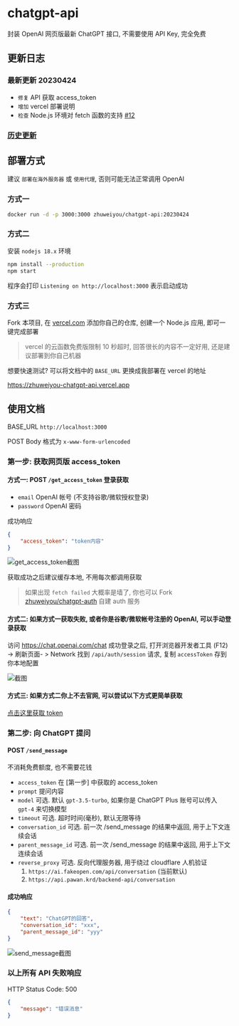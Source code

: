 # chatgpt-api

封装 OpenAI 网页版最新 ChatGPT 接口, 不需要使用 API Key, 完全免费

## 更新日志

### 最新更新 20230424

- `修复` API 获取 access_token
- `增加` vercel 部署说明
- `检查` Node.js 环境对 fetch 函数的支持 [#12](https://github.com/zhuweiyou/chatgpt-api/issues/22)

### [历史更新](https://github.com/zhuweiyou/chatgpt-api/releases)

## 部署方式

建议 `部署在海外服务器` 或 `使用代理`, 否则可能无法正常调用 OpenAI

### 方式一

```bash
docker run -d -p 3000:3000 zhuweiyou/chatgpt-api:20230424
```

### 方式二

安装 `nodejs 18.x` 环境

```bash
npm install --production
npm start
```

程序会打印 `Listening on http://localhost:3000` 表示启动成功

### 方式三

Fork 本项目, 在 [vercel.com](https://vercel.com) 添加你自己的仓库, 创建一个 Node.js 应用, 即可一键完成部署

> vercel 的云函数免费版限制 10 秒超时, 回答很长的内容不一定好用, 还是建议部署到你自己机器

想要快速测试? 可以将文档中的 `BASE_URL` 更换成我部署在 vercel 的地址

<https://zhuweiyou-chatgpt-api.vercel.app>

## 使用文档

BASE_URL `http://localhost:3000`

POST Body 格式为 `x-www-form-urlencoded`

### 第一步: 获取网页版 access_token

#### 方式一: POST `/get_access_token` 登录获取

-   `email` OpenAI 帐号 (不支持谷歌/微软授权登录)
-   `password` OpenAI 密码

成功响应

```json
{
    "access_token": "token内容"
}
```

![get_access_token截图](https://user-images.githubusercontent.com/8413791/230726142-7bc08fad-a46b-497b-be57-1ca4cd57e4f8.png)

获取成功之后建议缓存本地, 不用每次都调用获取

> 如果出现 `fetch failed` 大概率是墙了, 你也可以 Fork [zhuweiyou/chatgpt-auth](https://github.com/zhuweiyou/chatgpt-auth) 自建 auth 服务

#### 方式二: 如果方式一获取失败, 或者你是谷歌/微软帐号注册的 OpenAI, 可以手动登录获取

访问 <https://chat.openai.com/chat> 成功登录之后, 打开浏览器开发者工具 (F12) -> 刷新页面- > Network
找到 `/api/auth/session` 请求, 复制 `accessToken` 存到你本地配置

![截图](https://user-images.githubusercontent.com/8413791/225305658-188ec53c-c3ee-4ec6-9306-9ff9ce2c94af.png)

#### 方式三: 如果方式二你上不去官网, 可以尝试以下方式更简单获取

[点击这里获取 token](https://ai.fakeopen.com/auth)

### 第二步: 向 ChatGPT 提问

#### POST `/send_message`

不消耗免费额度, 也不需要花钱

-   `access_token` 在 [第一步] 中获取的 access_token
-   `prompt` 提问内容
-   `model` 可选. 默认 `gpt-3.5-turbo`, 如果你是 ChatGPT Plus 账号可以传入 `gpt-4` 来切换模型
-   `timeout` 可选. 超时时间(毫秒), 默认无限等待
-   `conversation_id` 可选. 前一次 /send_message 的结果中返回, 用于上下文连续会话
-   `parent_message_id` 可选. 前一次 /send_message 的结果中返回, 用于上下文连续会话
-   `reverse_proxy` 可选. 反向代理服务器, 用于绕过 cloudflare 人机验证
    1. `https://ai.fakeopen.com/api/conversation` (当前默认)
    2. `https://api.pawan.krd/backend-api/conversation`

#### 成功响应

```json
{
    "text": "ChatGPT的回答",
    "conversation_id": "xxx",
    "parent_message_id": "yyy"
}
```

![send_message截图](https://user-images.githubusercontent.com/8413791/226363534-5c856f41-1acb-4615-bcbd-b169d3f294e1.png)

### 以上所有 API 失败响应

HTTP Status Code: 500

```json
{
    "message": "错误消息"
}
```
